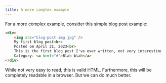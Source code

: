 ```yaml
---
title: A more complex example
---
```


For a more complex example, consider this simple blog post example:

```html
<div>
    <img src="blog-post-img.jpg" />
    My first blog post<br>
    Posted on April 21, 2023<br>
    This is the first blog post I've ever written, not very interesting... <a href="#">Read more</a><br>
    Category: <a href="#">Blah blah</a>
</div>
```

While not very easy to read, this is valid HTML. Furthermore, this will be completely readable in a browser. But we can do much better.
